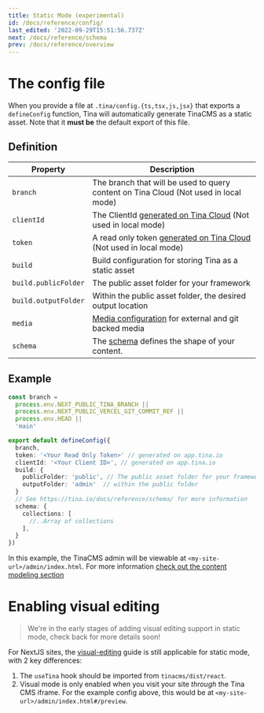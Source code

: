 ```yaml
---
title: Static Mode (experimental)
id: /docs/reference/config/
last_edited: '2022-09-29T15:51:56.737Z'
next: /docs/reference/schema
prev: /docs/reference/overview
---
```


<!-- TODO: Move this info somewhere -->
<!-- In contrast to traditional TinaCMS setups, static mode doesn't require you to wrap your site in a `TinaCMS` component.
The only requirement for enabling "visual editing" is the `useTina` hook. -->

# The config file

When you provide a file at `.tina/config.{ts,tsx,js,jsx}` that exports a `defineConfig` function,
Tina will automatically generate TinaCMS as a static asset. Note that it **must be** the default export of this file.

## Definition

| Property             | Description                                                                                                                 |
| -------------------- | --------------------------------------------------------------------------------------------------------------------------- |
| `branch`             | The branch that will be used to query content on Tina Cloud (Not used in local mode)                                        |
| `clientId`           | The ClientId [generated on Tina Cloud](/docs/tina-cloud/dashboard/) (Not used in local mode)                                |
| `token`              | A read only token [generated on Tina Cloud](/docs/tina-cloud/dashboard/projects/#read-only-tokens) (Not used in local mode) |
| `build`              | Build configuration for storing Tina as a static asset                                                                      |
| `build.publicFolder` | The public asset folder for your framework                                                                                  |
| `build.outputFolder` | Within the public asset folder, the desired output location                                                                 |
| `media`              | [Media configuration](/docs/reference/media/overview/) for external and git backed media                                    |
| `schema`             | The [schema](/docs/reference/schema/) defines the shape of your content.                                                    |

## Example

```ts
const branch =
  process.env.NEXT_PUBLIC_TINA_BRANCH ||
  process.env.NEXT_PUBLIC_VERCEL_GIT_COMMIT_REF ||
  process.env.HEAD ||
  'main'

export default defineConfig({
  branch,
  token: '<Your Read Only Token>' // generated on app.tina.io
  clientId: '<Your Client ID>', // generated on app.tina.io
  build: {
    publicFolder: 'public', // The public asset folder for your framework
    outputFolder: 'admin'  // within the public folder
  }
  // See https://tina.io/docs/reference/schema/ for more information
  schema: {
    collections: [
      //..Array of collections
    ],
  }
})
```

In this example, the TinaCMS admin will be viewable at `<my-site-url>/admin/index.html`.
For more information [check out the content modeling section](/docs/schema/)

# Enabling visual editing

> We're in the early stages of adding visual editing support in static mode, check back for more details soon!

For NextJS sites, the [visual-editing](/docs/tinacms-context/) guide is still applicable for static mode, with 2 key differences:

1. The `useTina` hook should be imported from `tinacms/dist/react`.
2. Visual mode is only enabled when you visit your site _through_ the Tina CMS iframe. For the example config
   above, this would be at `<my-site-url>/admin/index.html#/preview`.
